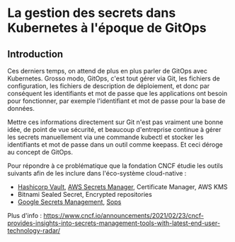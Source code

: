# La gestion des secrets dans Kubernetes à l'époque de GitOps

## Introduction
Ces derniers temps, on attend de plus en plus parler de GitOps avec Kubernetes. Grosso modo, GitOps, c'est tout gérer via Git, 
les fichiers de configuration, les fichiers de description de déploiement, et donc par conséquent les identifiants et mot de passe que les applications ont besoin pour fonctionner, 
par exemple l'identifiant et mot de passe pour la base de données.

Mettre ces informations directement sur Git n'est pas vraiment une bonne idée, de point de vue sécurité, et beaucoup d'entreprise continue à gérer les secrets manuellement via une commande kubectl et stocker les identifiants et mot de passe dans un outil comme keepass.
Et ceci déroge au concept de GitOps.

Pour répondre à ce problématique que la fondation CNCF étudie les outils suivants afin de les inclure dans l'éco-système cloud-native :

- [Hashicorp Vault](https://www.vaultproject.io/), [AWS Secrets Manager](https://aws.amazon.com/fr/secrets-manager/), Certificate Manager, AWS KMS
- Bitnami Sealed Secret, Encrypted repositories
- [Google Secrets Management](https://cloud.google.com/solutions/secrets-management), [Sops](https://github.com/mozilla/sops)

Plus d'info :
https://www.cncf.io/announcements/2021/02/23/cncf-provides-insights-into-secrets-management-tools-with-latest-end-user-technology-radar/

